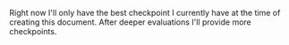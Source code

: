 Right now I'll only have the best checkpoint I currently have at the time of creating this document. After deeper evaluations I'll provide more checkpoints.
